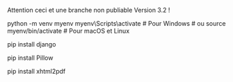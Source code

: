 <p>Attention ceci et une branche non publiable Version 3.2 !</p>
python -m venv myenv
myenv\Scripts\activate  # Pour Windows
# ou
source myenv/bin/activate  # Pour macOS et Linux

pip install django

pip install Pillow

pip install xhtml2pdf

